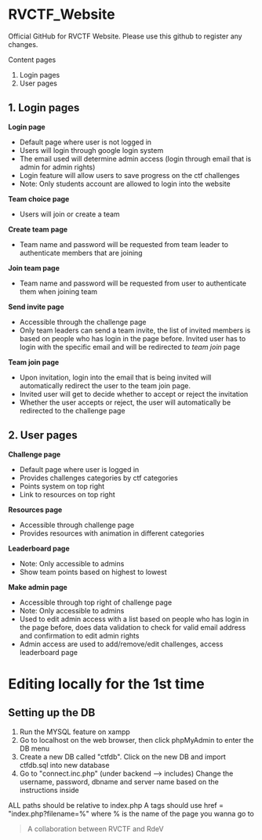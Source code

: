 # RVCTF_Website
Official GitHub for RVCTF Website. Please use this github to register any changes. 

Content pages
1. Login pages
2. User pages


## 1. Login pages
**Login page**
- Default page where user is not logged in
- Users will login through google login system
- The email used will determine admin access (login through email that is admin for admin rights)
- Login feature will allow users to save progress on the ctf challenges
- Note: Only students account are allowed to login into the website

**Team choice page**
- Users will join or create a team

**Create team page**
- Team name and password will be requested from team leader to authenticate members that are joining

**Join team page**
- Team name and password will be requested from user to authenticate them when joining team

**Send invite page**
- Accessible through the challenge page
- Only team leaders can send a team invite, the list of invited members is based on people who has login in the page before. Invited user has to login with the specific email and will be redirected to *team join* page

**Team join page**
- Upon invitation, login into the email that is being invited will automatically redirect the user to the team join page.
- Invited user will get to decide whether to accept or reject the invitation
- Whether the user accepts or reject, the user will automatically be redirected to the challenge page

## 2. User pages
**Challenge page**
- Default page where user is logged in
- Provides challenges categories by ctf categories
- Points system on top right
- Link to resources on top right

**Resources page**
- Accessible through challenge page
- Provides resources with animation in different categories

**Leaderboard page**
- Note: Only accessible to admins
- Show team points based on highest to lowest

**Make admin page**
- Accessible through top right of challenge page
- Note: Only accessible to admins
- Used to edit admin access with a list based on people who has login in the page before, does data validation to check for valid email address and confirmation to edit admin rights
- Admin access are used to add/remove/edit challenges, access leaderboard page


# Editing locally for the 1st time

## Setting up the DB
1. Run the MYSQL feature on xampp
2. Go to localhost on the web browser, then click phpMyAdmin to enter the DB menu
3. Create a new DB called "ctfdb". Click on the new DB and import ctfdb.sql into new database
4. Go to "connect.inc.php" (under backend --> includes) Change the username, password, dbname and server name based on the instructions inside



ALL paths should be relative to index.php
A tags should use href = "index.php?filename=%" where % is the name of the page you wanna go to



> A collaboration between RVCTF and RdeV
